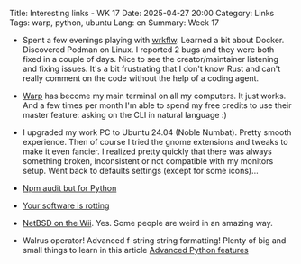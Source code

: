 Title: Interesting links - WK 17
Date: 2025-04-27 20:00
Category: Links
Tags: warp, python, ubuntu
Lang: en
Summary: Week 17

* Spent a few evenings playing with [wrkflw](https://github.com/bahdotsh/wrkflw). Learned a bit about Docker. Discovered Podman on Linux. I reported 2 bugs and they were both fixed in a couple of days. Nice to see the creator/maintainer listening and fixing issues. It's a bit frustrating that I don't know Rust and can't really comment on the code without the help of a coding agent.

* [Warp](https://www.warp.dev/) has become my main terminal on all my computers. It just works. And a few times per month I'm able to spend my free credits to use their master feature: asking on the CLI in natural language :)

* I upgraded my work PC to Ubuntu 24.04 (Noble Numbat). Pretty smooth experience. Then of course I tried the gnome extensions and tweaks to make it even fancier. I realized pretty quickly that there was always something broken, inconsistent or not compatible with my monitors setup. Went back to defaults settings (except for some icons)...

* [Npm audit but for Python](https://pypi.org/project/pip-audit/)

* [Your software is rotting](https://terminal.ahumanfuture.co/posts/2025-04-19/your-software-is-rotting/)

* [NetBSD on the Wii](https://blog.infected.systems/posts/2025-04-21-this-blog-is-hosted-on-a-nintendo-wii/). Yes. Some people are weird in an amazing way.

* Walrus operator! Advanced f-string string formatting! Plenty of big and small things to learn in this article [Advanced Python features](https://blog.edward-li.com/tech/advanced-python-features/)
